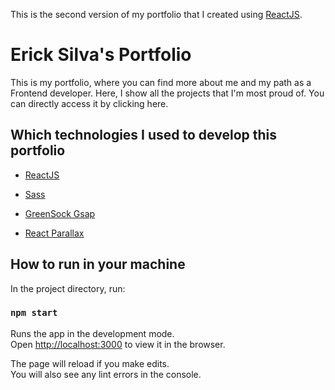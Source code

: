 This is the second version of my portfolio that I created using [ReactJS](https://reactjs.org/).

# Erick Silva's Portfolio

This is my portfolio, where you can find more about me and my path as a Frontend developer. Here, I show all the projects that I'm most proud of. You can directly access it by clicking here.
## Which technologies I used to develop this portfolio

 * [ReactJS](https://reactjs.org/)

 * [Sass](https://sass-lang.com/)

 * [GreenSock Gsap](https://greensock.com/gsap/)

 * [React Parallax](https://www.npmjs.com/package/react-parallax)

## How to run in your machine

In the project directory, run:

### `npm start`

Runs the app in the development mode.<br />
Open [http://localhost:3000](http://localhost:3000) to view it in the browser.

The page will reload if you make edits.<br />
You will also see any lint errors in the console.
